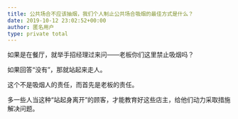```yaml
---
title: 公共场合不应该抽烟，我们个人制止公共场合吸烟的最佳方式是什么？
date: 2019-10-12 23:02:52+00:00
author: 匿名用户
type: private total
---
```

如果是在餐厅，就举手招经理过来问——老板你们这里禁止吸烟吗？

如果回答“没有”，那就站起来走人。

这个不是吸烟人的责任，而首先是老板的责任。

多一些人当这种“站起身离开”的顾客，才能教育好这些店主，给他们动力采取措施解决问题。


